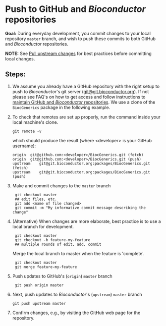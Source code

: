 # Push to GitHub and _Bioconductor_ repositories

__Goal:__ During everyday development, you commit changes to your
local repository `master` branch, and wish to push these commits to
both GitHub and _Bioconductor_ repositories.

__NOTE:__ See [Pull upstream changes][] for best practices before
committing local changes.

## Steps:

1. We assume you already have a GitHub repository with the right setup
   to push to _Bioconductor_'s git server
   (git@git.bioconductor.org). If not please see FAQ's on how to get
   access and follow instructions to
   [maintain GitHub and _Bioconductor_ repositories][]. We use a clone
   of the `BiocGenerics` package in the following example.

1.  To check that remotes are set up properly, run the command inside
    your local machine's clone.

        git remote -v

    which should produce the result (where &#60;developer&#62; is your GitHub
    username):

        origin  git@github.com:<developer>/BiocGenerics.git (fetch)
        origin  git@github.com:<developer>/BiocGenerics.git (push)
        upstream    git@git.bioconductor.org:packages/BiocGenerics.git (fetch)
        upstream    git@git.bioconductor.org:packages/BiocGenerics.git (push)

1. Make and commit changes to the `master` branch

        git checkout master
        ## edit files, etc.
        git add <name of file changed>
        git commit -m "My informative commit message describing the change"

1. (Alternative) When changes are more elaborate, best practice is to
   use a local branch for development.

        git checkout master
        git checkout -b feature-my-feature
        ## multiple rounds of edit, add, commit

    Merge the local branch to master when the feature is 'complete'.

        git checkout master
        git merge feature-my-feature

1. Push updates to GitHub's (`origin`) `master` branch

        git push origin master

1.  Next, push updates to _Bioconductor_'s (`upstream`) `master` branch

        git push upstream master

1. Confirm changes, e.g., by visiting the GitHub web page for the repository.

[Pull upstream changes]: ../pull-upstream-changes
[maintain GitHub and _Bioconductor_ repositories]: ../maintain-github-bioc
